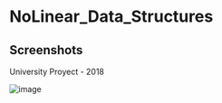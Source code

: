 # NoLinear_Data_Structures
## Screenshots
University Proyect - 2018

![image](https://user-images.githubusercontent.com/67779237/124450407-fe13e580-dd49-11eb-9f06-f650660dc283.png)


